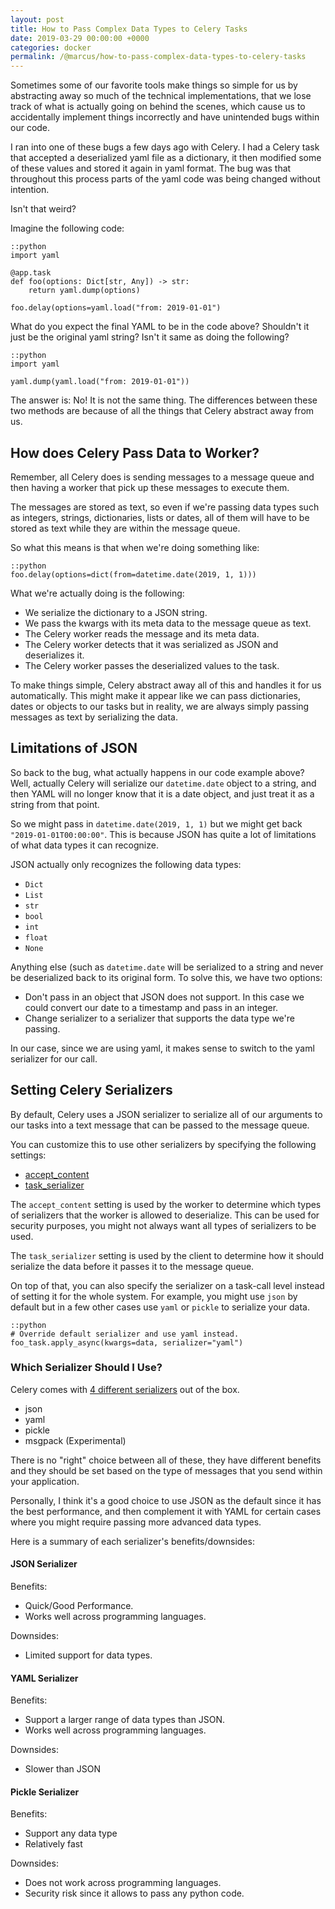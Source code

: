 ```yaml
---
layout: post
title: How to Pass Complex Data Types to Celery Tasks
date: 2019-03-29 00:00:00 +0000
categories: docker
permalink: /@marcus/how-to-pass-complex-data-types-to-celery-tasks
---
```


Sometimes some of our favorite tools make things so simple for us by abstracting away so much of the technical implementations, that we lose track of what is actually going on behind the scenes, which cause us to accidentally implement things incorrectly and have unintended bugs within our code.

I ran into one of these bugs a few days ago with Celery. I had a Celery task that accepted a deserialized yaml file as a dictionary, it then modified some of these values and stored it again in yaml format. The bug was that throughout this process parts of the yaml code was being changed without intention.

Isn't that weird?

Imagine the following code:

	::python
	import yaml
	
	@app.task
	def foo(options: Dict[str, Any]) -> str:
		return yaml.dump(options)

	foo.delay(options=yaml.load("from: 2019-01-01")

What do you expect the final YAML to be in the code above? Shouldn't it just be the original yaml string? Isn't it same as doing the following?

	::python
	import yaml

	yaml.dump(yaml.load("from: 2019-01-01"))

The answer is: No! It is not the same thing. The differences between these two methods are because of all the things that Celery abstract away from us.

## How does Celery Pass Data to Worker?
Remember, all Celery does is sending messages to a message queue and then having a worker that pick up these messages to execute them.

The messages are stored as text, so even if we're passing data types such as integers, strings, dictionaries, lists or dates, all of them will have to be stored as text while they are within the message queue.

So what this means is that when we're doing something like:

	::python
	foo.delay(options=dict(from=datetime.date(2019, 1, 1)))

What we're actually doing is the following:

- We serialize the dictionary to a JSON string.
- We pass the kwargs with its meta data to the message queue as text.
- The Celery worker reads the message and its meta data.
- The Celery worker detects that it was serialized as JSON and deserializes it.
- The Celery worker passes the deserialized values to the task.

To make things simple, Celery abstract away all of this and handles it for us automatically. This might make it appear like we can pass dictionaries, dates or objects to our tasks but in reality, we are always simply passing messages as text by serializing the data.

## Limitations of JSON
So back to the bug, what actually happens in our code example above? Well, actually Celery will serialize our `datetime.date` object to a string, and then YAML will no longer know that it is a date object, and just treat it as a string from that point.

So we might pass in `datetime.date(2019, 1, 1)` but we might get back `"2019-01-01T00:00:00"`. This is because JSON has quite a lot of limitations of what data types it can recognize. 

JSON actually only recognizes the following data types:
- `Dict`
- `List`
- `str`
- `bool`
- `int`
- `float`
- `None`

Anything else (such as `datetime.date` will be serialized to a string and never be deserialized back to its original form. To solve this, we have two options:

- Don't pass in an object that JSON does not support. In this case we could convert our date to a timestamp and pass in an integer.
- Change serializer to a serializer that supports the data type we're passing.

In our case, since we are using yaml, it makes sense to switch to the yaml serializer for our call.

## Setting Celery Serializers
By default, Celery uses a JSON serializer to serialize all of our arguments to our tasks into a text message that can be passed to the message queue. 

You can customize this to use other serializers by specifying the following settings:

- [accept_content](http://docs.celeryproject.org/en/latest/userguide/configuration.html#accept-content)
- [task_serializer](http://docs.celeryproject.org/en/latest/userguide/configuration.html#task-serializer)

The `accept_content` setting is used by the worker to determine which types of serializers that the worker is allowed to deserialize. This can be used for security purposes, you might not always want all types of serializers to be used. 

The `task_serializer` setting is used by the client to determine how it should serialize the data before it passes it to the message queue.

On top of that, you can also specify the serializer on a task-call level instead of setting it for the whole system. For example, you might use `json` by default but in a few other cases use `yaml` or `pickle` to serialize your data.

	::python
	# Override default serializer and use yaml instead.
	foo_task.apply_async(kwargs=data, serializer="yaml")

### Which Serializer Should I Use?
Celery comes with [4 different serializers](http://docs.celeryproject.org/en/latest/userguide/calling.html#serializers) out of the box.

- json
- yaml
- pickle
- msgpack (Experimental)

There is no "right" choice between all of these, they have different benefits and they should be set based on the type of messages that you send within your application.

Personally, I think it's a good choice to use JSON as the default since it has the best performance, and then complement it with YAML for certain cases where you might require passing more advanced data types.

Here is a summary of each serializer's benefits/downsides:

#### JSON Serializer
Benefits:

- Quick/Good Performance.
- Works well across programming languages. 

Downsides:

- Limited support for data types.

#### YAML Serializer
Benefits:

- Support a larger range of data types than JSON.
- Works well across programming languages.

Downsides:

- Slower than JSON

#### Pickle Serializer
Benefits:

- Support any data type
- Relatively fast

Downsides:

- Does not work across programming languages.
- Security risk since it allows to pass any python code.
